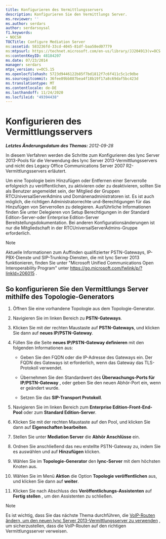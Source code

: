 ```yaml
---
title: Konfigurieren des Vermittlungsservers
description: Konfigurieren Sie den Vermittlungs Server.
ms.reviewer: ''
ms.author: serdars
author: serdarsoysal
f1.keywords:
- NOCSH
TOCTitle: Configure Mediation Server
ms:assetid: 583236fd-33cd-4045-81df-baa58ed07779
ms:mtpsurl: https://technet.microsoft.com/en-us/library/JJ204913(v=OCS.15)
ms:contentKeyID: 48184207
ms.date: 07/23/2014
manager: serdars
mtps_version: v=OCS.15
ms.openlocfilehash: 5723d9446122b85f7bd1812f7c6f411c5c1c9dbe
ms.sourcegitcommit: 36fee89bb887bea4f18b19f17a8c69daf5bc423d
ms.translationtype: MT
ms.contentlocale: de-DE
ms.lasthandoff: 11/24/2020
ms.locfileid: "49394438"
---
```

# <a name="configure-mediation-server"></a>Konfigurieren des Vermittlungsservers

<div data-xmlns="http://www.w3.org/1999/xhtml">

<div class="topic" data-xmlns="http://www.w3.org/1999/xhtml" data-msxsl="urn:schemas-microsoft-com:xslt" data-cs="https://msdn.microsoft.com/">

<div data-asp="https://msdn2.microsoft.com/asp">



</div>

<div id="mainSection">

<div id="mainBody">

<span> </span>

_**Letztes Änderungsdatum des Themas:** 2012-09-28_

In diesem Verfahren werden die Schritte zum Konfigurieren des lync Server 2013-Pools für die Verwendung des lync Server 2013-Vermittlungsservers und nicht des Legacy Office Communications Server 2007 R2-Vermittlungsservers erläutert.

Um eine Topologie beim Hinzufügen oder Entfernen einer Serverrolle erfolgreich zu veröffentlichen, zu aktivieren oder zu deaktivieren, sollten Sie als Benutzer angemeldet sein, der Mitglied der Gruppen RTCUniversalServerAdmins und Domänenadministratoren ist. Es ist auch möglich, die richtigen Administratorrechte und-Berechtigungen für das Hinzufügen von Serverrollen zu delegieren. Ausführliche Informationen finden Sie unter Delegieren von Setup Berechtigungen in der Standard Edition-Server-oder Enterprise Edition-Server Bereitstellungsdokumentation. Bei anderen Konfigurationsänderungen ist nur die Mitgliedschaft in der RTCUniversalServerAdmins-Gruppe erforderlich.

<div>


> [!NOTE]  
> Aktuelle Informationen zum Auffinden qualifizierter PSTN-Gateways, IP-PBX-Dienste und SIP-Trunking-Diensten, die mit lync Server 2013 funktionieren, finden Sie unter "Microsoft Unified Communications Open Interoperability Program" unter <A href="https://go.microsoft.com/fwlink/p/?linkid=206015">https://go.microsoft.com/fwlink/p/?linkId=206015</A> .



</div>

<div>

## <a name="to-configure-mediation-server-using-topology-builder"></a>So konfigurieren Sie den Vermittlungs Server mithilfe des Topologie-Generators

1.  Öffnen Sie eine vorhandene Topologie aus dem Topologie-Generator.

2.  Navigieren Sie im linken Bereich zu **PSTN-Gateways**.

3.  Klicken Sie mit der rechten Maustaste auf **PSTN-Gateways**, und klicken Sie dann auf **neues IP/PSTN-Gateway**.

4.  Füllen Sie die Seite **neues IP/PSTN-Gateway definieren** mit den folgenden Informationen aus:
    
      - Geben Sie den FQDN oder die IP-Adresse des Gateways ein. Der FQDN des Gateways ist erforderlich, wenn das Gateway das TLS-Protokoll verwendet.
    
      - Übernehmen Sie den Standardwert des **Überwachungs-Ports für IP/PSTN-Gateway** , oder geben Sie den neuen Abhör-Port ein, wenn er geändert wurde.
    
      - Setzen Sie das **SIP-Transport Protokoll**.

5.  Navigieren Sie im linken Bereich zum **Enterprise Edition-Front-End-Pool** oder zum **Standard Edition-Server**.

6.  Klicken Sie mit der rechten Maustaste auf den Pool, und klicken Sie dann auf **Eigenschaften bearbeiten**.

7.  Stellen Sie unter **Mediation Server** die **Abhör Anschlüsse** ein.

8.  Ordnen Sie anschließend das neu erstellte PSTN-Gateway zu, indem Sie es auswählen und auf **Hinzufügen** klicken.

9.  Wählen Sie im **Topologie-Generator** den **lync-Server** mit dem höchsten Knoten aus.

10. Wählen Sie im Menü **Aktion** die Option **Topologie veröffentlichen** aus, und klicken Sie dann auf **weiter**.

11. Klicken Sie nach Abschluss des **Veröffentlichungs-Assistenten** auf **Fertig stellen** , um den Assistenten zu schließen.

<div>


> [!NOTE]  
> Es ist wichtig, dass Sie das nächste Thema durchführen, die <A href="change-voice-routes-to-use-the-new-lync-server-2013-mediation-server.md">VoIP-Routen ändern, um den neuen lync Server 2013-Vermittlungsserver zu verwenden</A> , um sicherzustellen, dass die VoIP-Routen auf den richtigen Vermittlungsserver verweisen.



</div>

</div>

</div>

<span> </span>

</div>

</div>

</div>

